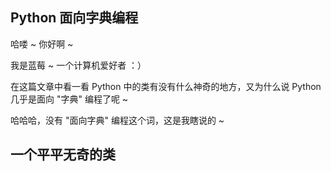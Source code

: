 ## Python 面向字典编程

哈喽 ~ 你好啊 ~ 

我是蓝莓 ~ 一个计算机爱好者 ：）

在这篇文章中看一看 Python 中的类有没有什么神奇的地方，又为什么说 Python 几乎是面向 "字典" 编程了呢 ~ 

哈哈哈，没有 "面向字典" 编程这个词，这是我瞎说的 ~ 

## 一个平平无奇的类



